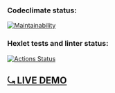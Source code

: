 ### Codeclimate status:

[![Maintainability](https://api.codeclimate.com/v1/badges/84df7a897759697ee46d/maintainability)](https://codeclimate.com/github/AllegroGH/frontend-project-11/maintainability)

### Hexlet tests and linter status:

[![Actions Status](https://github.com/AllegroGH/frontend-project-11/actions/workflows/hexlet-check.yml/badge.svg)](https://github.com/AllegroGH/frontend-project-11/actions)

## [⤿ LIVE DEMO](https://frontend-project-11-allegroghs-projects.vercel.app/)

